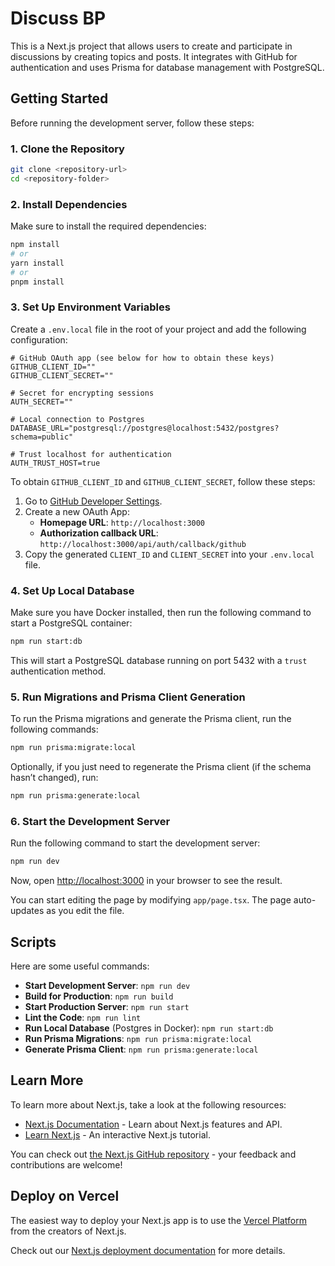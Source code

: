 # Discuss BP

This is a Next.js project that allows users to create and participate in discussions by creating
topics and posts. It integrates with GitHub for authentication and uses Prisma for database
management with PostgreSQL.

## Getting Started

Before running the development server, follow these steps:

### 1. Clone the Repository

```bash
git clone <repository-url>
cd <repository-folder>
```

### 2. Install Dependencies

Make sure to install the required dependencies:

```bash
npm install
# or
yarn install
# or
pnpm install
```

### 3. Set Up Environment Variables

Create a `.env.local` file in the root of your project and add the following configuration:

```env
# GitHub OAuth app (see below for how to obtain these keys)
GITHUB_CLIENT_ID=""
GITHUB_CLIENT_SECRET=""

# Secret for encrypting sessions
AUTH_SECRET=""

# Local connection to Postgres
DATABASE_URL="postgresql://postgres@localhost:5432/postgres?schema=public"

# Trust localhost for authentication
AUTH_TRUST_HOST=true
```

To obtain `GITHUB_CLIENT_ID` and `GITHUB_CLIENT_SECRET`, follow these steps:

1. Go to [GitHub Developer Settings](https://github.com/settings/developers).
2. Create a new OAuth App:
   - **Homepage URL**: `http://localhost:3000`
   - **Authorization callback URL**: `http://localhost:3000/api/auth/callback/github`
3. Copy the generated `CLIENT_ID` and `CLIENT_SECRET` into your `.env.local` file.

### 4. Set Up Local Database

Make sure you have Docker installed, then run the following command to start a PostgreSQL container:

```bash
npm run start:db
```

This will start a PostgreSQL database running on port 5432 with a `trust` authentication method.

### 5. Run Migrations and Prisma Client Generation

To run the Prisma migrations and generate the Prisma client, run the following commands:

```bash
npm run prisma:migrate:local
```

Optionally, if you just need to regenerate the Prisma client (if the schema hasn’t changed), run:

```bash
npm run prisma:generate:local
```

### 6. Start the Development Server

Run the following command to start the development server:

```bash
npm run dev
```

Now, open [http://localhost:3000](http://localhost:3000) in your browser to see the result.

You can start editing the page by modifying `app/page.tsx`. The page auto-updates as you edit the
file.

## Scripts

Here are some useful commands:

- **Start Development Server**: `npm run dev`
- **Build for Production**: `npm run build`
- **Start Production Server**: `npm run start`
- **Lint the Code**: `npm run lint`
- **Run Local Database** (Postgres in Docker): `npm run start:db`
- **Run Prisma Migrations**: `npm run prisma:migrate:local`
- **Generate Prisma Client**: `npm run prisma:generate:local`

## Learn More

To learn more about Next.js, take a look at the following resources:

- [Next.js Documentation](https://nextjs.org/docs) - Learn about Next.js features and API.
- [Learn Next.js](https://nextjs.org/learn) - An interactive Next.js tutorial.

You can check out [the Next.js GitHub repository](https://github.com/vercel/next.js) - your feedback
and contributions are welcome!

## Deploy on Vercel

The easiest way to deploy your Next.js app is to use the
[Vercel Platform](https://vercel.com/new?utm_medium=default-template&filter=next.js&utm_source=create-next-app&utm_campaign=create-next-app-readme)
from the creators of Next.js.

Check out our
[Next.js deployment documentation](https://nextjs.org/docs/app/building-your-application/deploying)
for more details.
